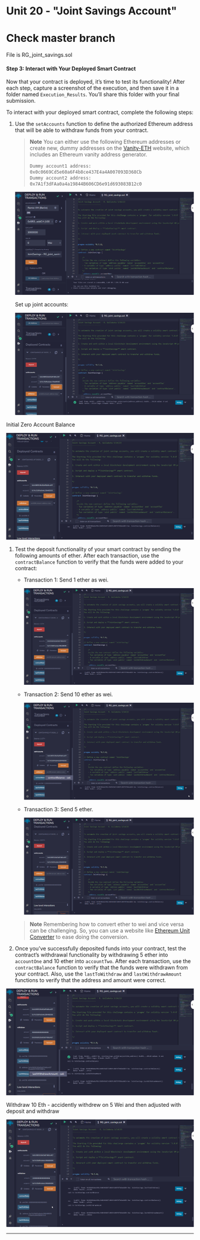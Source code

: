 # Unit 20 - "Joint Savings Account"

# Check master branch

File is RG_joint_savings.sol

#### Step 3: Interact with Your Deployed Smart Contract

Now that your contract is deployed, it’s time to test its functionality! After each step, capture a screenshot of the execution, and then save it in a folder named `Execution_Results`. You’ll share this folder with your final submission.

To interact with your deployed smart contract, complete the following steps:

1. Use the `setAccounts` function to define the authorized Ethereum address that will be able to withdraw funds from your contract.

     > **Note** You can either use the following Ethereum addresses or create new, dummy addresses on the [Vanity-ETH](https://vanity-eth.tk/) website, which includes an Ethereum vanity address generator.
     >
     > ```text
     > Dummy account1 address: 0x0c0669Cd5e60a6F4b8ce437E4a4A007093D368Cb
     > Dummy account2 address: 0x7A1f3dFAa0a4a19844B606CD6e91d693083B12c0
     > ```

     ![Initial Condition](./Execution_Results/1_Initial-State.png)

     

     Set up joint accounts:

     

     ![Setup Joint Accounts](./Execution_Results/2_joint_Accounts_Setup.png)



Initial Zero Account Balance

![Initial Balance](./Execution_Results/3_Initial_zero_contract_Bal.png)

1. Test the deposit functionality of your smart contract by sending the following amounts of ether. After each transaction, use the `contractBalance` function to verify that the funds were added to your contract:

    * Transaction 1: Send 1 ether as wei.

      ![Send 1 Eth as Wei](./Execution_Results/4_Deposit_1Eth_tran1.png)

    * Transaction 2: Send 10 ether as wei.

      ![Send 10 Eth as Wei](./Execution_Results/5_Deposit_10Eth_Tran2.png)

    * Transaction 3: Send 5 ether.

      ![Send 5 Eth as Wei](./Execution_Results/6_Deposit_5eth_tran3.png)

    > **Note** Remembering how to convert ether to wei and vice versa can be challenging. So, you can use a website like [Ethereum Unit Converter](https://eth-converter.com/) to ease doing the conversion.

2. Once you’ve successfully deposited funds into your contract, test the contract’s withdrawal functionality by withdrawing 5 ether into `accountOne` and 10 ether into `accountTwo`. After each transaction, use the `contractBalance` function to verify that the funds were withdrawn from your contract. Also, use the `lastToWithdraw` and `lastWithdrawAmount` functions to verify that the address and amount were correct.

![Withdraw 5 Eth to AccountOne](./Execution_Results/7_With_5Eth_Acnt1.png)



Withdraw 10 Eth - accidently withdrew on 5 Wei and then adjusted with deposit and withdraw



![Withdraw 10 Eth into AccountTwo](./Execution_Results/8_with_10Eth_Act2.png)

---

